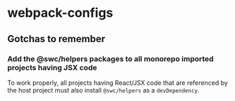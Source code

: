 # webpack-configs

## Gotchas to remember

### Add the @swc/helpers packages to all monorepo imported projects having JSX code

To work properly, all projects having React/JSX code that are referenced by the host project must also install `@swc/helpers` as a `devDependency`.
